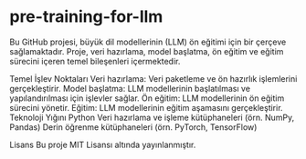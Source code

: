 # pre-training-for-llm
Bu GitHub projesi, büyük dil modellerinin (LLM) ön eğitimi için bir çerçeve sağlamaktadır. Proje, veri hazırlama, model başlatma, ön eğitim ve eğitim sürecini içeren temel bileşenleri içermektedir.

Temel İşlev Noktaları
Veri hazırlama: Veri paketleme ve ön hazırlık işlemlerini gerçekleştirir.
Model başlatma: LLM modellerinin başlatılması ve yapılandırılması için işlevler sağlar.
Ön eğitim: LLM modellerinin ön eğitim sürecini yönetir.
Eğitim: LLM modellerinin eğitim aşamasını gerçekleştirir.
Teknoloji Yığını
Python
Veri hazırlama ve işleme kütüphaneleri (örn. NumPy, Pandas)
Derin öğrenme kütüphaneleri (örn. PyTorch, TensorFlow)


Lisans
Bu proje MIT Lisansı altında yayınlanmıştır.
